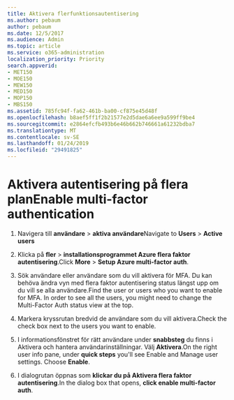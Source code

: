 ```yaml
---
title: Aktivera flerfunktionsautentisering
ms.author: pebaum
author: pebaum
ms.date: 12/5/2017
ms.audience: Admin
ms.topic: article
ms.service: o365-administration
localization_priority: Priority
search.appverid:
- MET150
- MOE150
- MEW150
- MED150
- MOP150
- MBS150
ms.assetid: 785fc94f-fa62-461b-ba00-cf875e45d48f
ms.openlocfilehash: b8aef5ff1f2b21577e2d5dae6a6ee9a599ff9be4
ms.sourcegitcommit: e2864efcfb493b6e46b662b746661a61232bdba7
ms.translationtype: MT
ms.contentlocale: sv-SE
ms.lasthandoff: 01/24/2019
ms.locfileid: "29491825"
---
```

# <a name="enable-multi-factor-authentication"></a><span data-ttu-id="b67e2-102">Aktivera autentisering på flera plan</span><span class="sxs-lookup"><span data-stu-id="b67e2-102">Enable multi-factor authentication</span></span>

1. <span data-ttu-id="b67e2-103">Navigera till **användare** \> **aktiva användare**</span><span class="sxs-lookup"><span data-stu-id="b67e2-103">Navigate to **Users** \> **Active users**</span></span>
    
2. <span data-ttu-id="b67e2-104">Klicka på **fler** \> **installationsprogrammet Azure flera faktor autentisering**.</span><span class="sxs-lookup"><span data-stu-id="b67e2-104">Click **More** \> **Setup Azure multi-factor auth**.</span></span> 
    
3. <span data-ttu-id="b67e2-p101">Sök användare eller användare som du vill aktivera för MFA. Du kan behöva ändra vyn med flera faktor autentisering status längst upp om du vill se alla användare.</span><span class="sxs-lookup"><span data-stu-id="b67e2-p101">Find the user or users who you want to enable for MFA. In order to see all the users, you might need to change the Multi-Factor Auth status view at the top.</span></span>
    
4. <span data-ttu-id="b67e2-107">Markera kryssrutan bredvid de användare som du vill aktivera.</span><span class="sxs-lookup"><span data-stu-id="b67e2-107">Check the check box next to the users you want to enable.</span></span>
    
5.  <span data-ttu-id="b67e2-p102">I informationsfönstret för rätt användare under **snabbsteg** du finns i Aktivera och hantera användarinställningar. Välj **Aktivera**.</span><span class="sxs-lookup"><span data-stu-id="b67e2-p102">On the right user info pane, under **quick steps** you'll see Enable and Manage user settings. Choose **Enable**.</span></span> 
    
6. <span data-ttu-id="b67e2-110">I dialogrutan öppnas som **klickar du på Aktivera flera faktor autentisering**.</span><span class="sxs-lookup"><span data-stu-id="b67e2-110">In the dialog box that opens, **click enable multi-factor auth**.</span></span> 
    

